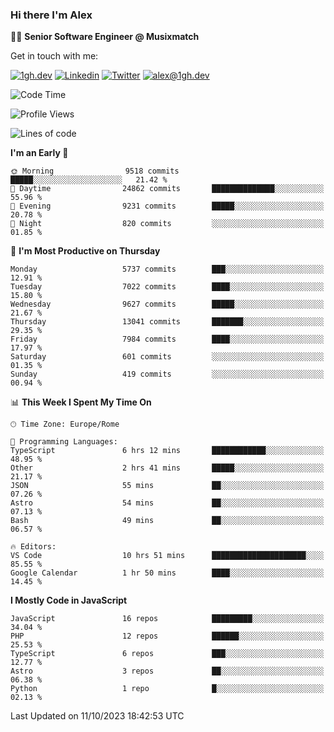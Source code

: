 ### Hi there I'm Alex

👨‍💻 __Senior Software Engineer @ Musixmatch__

Get in touch with me:

[![1gh.dev](https://img.shields.io/static/v1?label=1gh.dev&message=%20&color=red&logo=&style=flat-square&logoColor=white)](https://www.1gh.dev/)
[![Linkedin](https://img.shields.io/static/v1?label=Linkedin&message=%20&color=blue&logo=Linkedin&style=flat-square&logoColor=white)](https://linkedin.com/in/alexghirelli)
[![Twitter](https://img.shields.io/static/v1?label=Twitter&message=%20&color=blue&logo=Twitter&style=flat-square&logoColor=white)](https://twitter.com/alexGhirelli)
[![alex@1gh.dev](https://img.shields.io/static/v1?label=alex@1gh.dev&message=%20&color=red&logo=gmail&style=flat-square&logoColor=white)](mailto:alex@1gh.dev)

<!--START_SECTION:waka-->
![Code Time](http://img.shields.io/badge/Code%20Time-7%2C583%20hrs%2041%20mins-blue)

![Profile Views](http://img.shields.io/badge/Profile%20Views-25-blue)

![Lines of code](https://img.shields.io/badge/From%20Hello%20World%20I%27ve%20Written-123.2%20million%20lines%20of%20code-blue)

**I'm an Early 🐤** 

```text
🌞 Morning                9518 commits        █████░░░░░░░░░░░░░░░░░░░░   21.42 % 
🌆 Daytime                24862 commits       ██████████████░░░░░░░░░░░   55.96 % 
🌃 Evening                9231 commits        █████░░░░░░░░░░░░░░░░░░░░   20.78 % 
🌙 Night                  820 commits         ░░░░░░░░░░░░░░░░░░░░░░░░░   01.85 % 
```
📅 **I'm Most Productive on Thursday** 

```text
Monday                   5737 commits        ███░░░░░░░░░░░░░░░░░░░░░░   12.91 % 
Tuesday                  7022 commits        ████░░░░░░░░░░░░░░░░░░░░░   15.80 % 
Wednesday                9627 commits        █████░░░░░░░░░░░░░░░░░░░░   21.67 % 
Thursday                 13041 commits       ███████░░░░░░░░░░░░░░░░░░   29.35 % 
Friday                   7984 commits        ████░░░░░░░░░░░░░░░░░░░░░   17.97 % 
Saturday                 601 commits         ░░░░░░░░░░░░░░░░░░░░░░░░░   01.35 % 
Sunday                   419 commits         ░░░░░░░░░░░░░░░░░░░░░░░░░   00.94 % 
```


📊 **This Week I Spent My Time On** 

```text
🕑︎ Time Zone: Europe/Rome

💬 Programming Languages: 
TypeScript               6 hrs 12 mins       ████████████░░░░░░░░░░░░░   48.95 % 
Other                    2 hrs 41 mins       █████░░░░░░░░░░░░░░░░░░░░   21.17 % 
JSON                     55 mins             ██░░░░░░░░░░░░░░░░░░░░░░░   07.26 % 
Astro                    54 mins             ██░░░░░░░░░░░░░░░░░░░░░░░   07.13 % 
Bash                     49 mins             ██░░░░░░░░░░░░░░░░░░░░░░░   06.57 % 

🔥 Editors: 
VS Code                  10 hrs 51 mins      █████████████████████░░░░   85.55 % 
Google Calendar          1 hr 50 mins        ████░░░░░░░░░░░░░░░░░░░░░   14.45 % 
```

**I Mostly Code in JavaScript** 

```text
JavaScript               16 repos            █████████░░░░░░░░░░░░░░░░   34.04 % 
PHP                      12 repos            ██████░░░░░░░░░░░░░░░░░░░   25.53 % 
TypeScript               6 repos             ███░░░░░░░░░░░░░░░░░░░░░░   12.77 % 
Astro                    3 repos             ██░░░░░░░░░░░░░░░░░░░░░░░   06.38 % 
Python                   1 repo              █░░░░░░░░░░░░░░░░░░░░░░░░   02.13 % 
```




 Last Updated on 11/10/2023 18:42:53 UTC
<!--END_SECTION:waka-->
